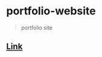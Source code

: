 # portfolio-website

> portfolio site

## [Link](https://adnjoo.com/portfolio-website-2021-v1/index.html)
